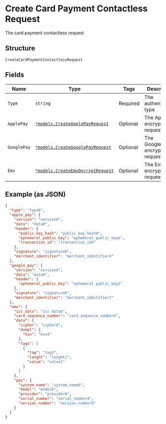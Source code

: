 
# Create Card Payment Contactless Request

The card payment contactless request

## Structure

`CreateCardPaymentContactlessRequest`

## Fields

| Name | Type | Tags | Description |
|  --- | --- | --- | --- |
| `Type` | `string` | Required | The authentication type |
| `ApplePay` | [`*models.CreateApplePayRequest`](../../doc/models/create-apple-pay-request.md) | Optional | The ApplePay encrypted request |
| `GooglePay` | [`*models.CreateGooglePayRequest`](../../doc/models/create-google-pay-request.md) | Optional | The GooglePay encrypted request |
| `Emv` | [`*models.CreateEmvDecryptRequest`](../../doc/models/create-emv-decrypt-request.md) | Optional | The Emv encrypted request |

## Example (as JSON)

```json
{
  "type": "type0",
  "apple_pay": {
    "version": "version6",
    "data": "data0",
    "header": {
      "public_key_hash": "public_key_hash4",
      "ephemeral_public_key": "ephemeral_public_key6",
      "transaction_id": "transaction_id4"
    },
    "signature": "signature8",
    "merchant_identifier": "merchant_identifier4"
  },
  "google_pay": {
    "version": "version4",
    "data": "data8",
    "header": {
      "ephemeral_public_key": "ephemeral_public_key2"
    },
    "signature": "signature6",
    "merchant_identifier": "merchant_identifier2"
  },
  "emv": {
    "icc_data": "icc_data8",
    "card_sequence_number": "card_sequence_number4",
    "data": {
      "cipher": "cipher8",
      "dukpt": {
        "ksn": "ksn4"
      },
      "tags": [
        {
          "tag": "tag3",
          "lenght": "lenght1",
          "value": "value1"
        }
      ]
    },
    "poi": {
      "system_name": "system_name0",
      "model": "model8",
      "provider": "provider8",
      "serial_number": "serial_number4",
      "version_number": "version_number0"
    }
  }
}
```

